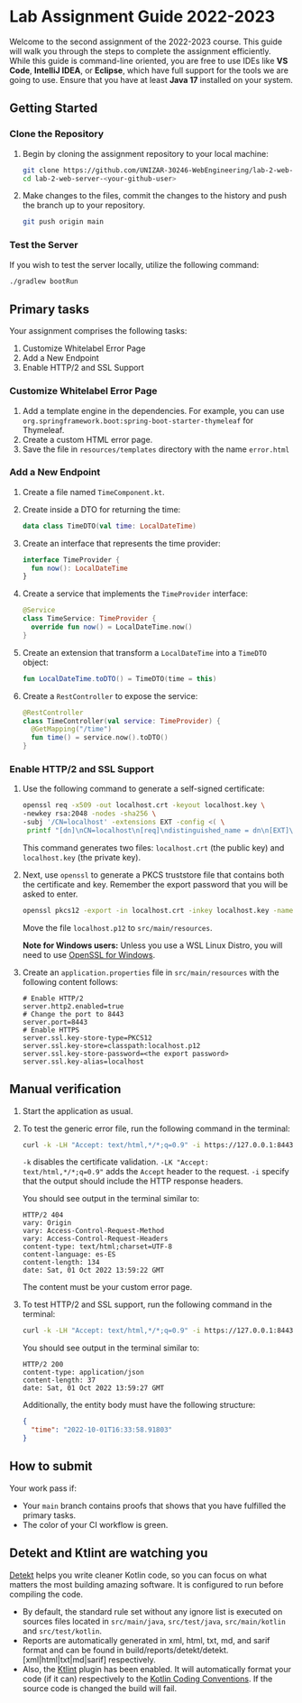# Lab Assignment Guide 2022-2023

Welcome to the second assignment of the 2022-2023 course.
This guide will walk you through the steps to complete the assignment efficiently.
While this guide is command-line oriented, you are free to use IDEs like **VS Code**, **IntelliJ IDEA**, or **Eclipse**,
which have full support for the tools we are going to use.
Ensure that you have at least **Java 17** installed on your system.

## Getting Started

### Clone the Repository

1. Begin by cloning the assignment repository to your local machine:

    ```bash
    git clone https://github.com/UNIZAR-30246-WebEngineering/lab-2-web-server-<your-github-user>.git
    cd lab-2-web-server-<your-github-user>
    ```

2. Make changes to the files, commit the changes to the history and push the branch up to your repository.

    ```bash
    git push origin main
    ```

### Test the Server

If you wish to test the server locally, utilize the following command:

```bash
./gradlew bootRun
```

## Primary tasks

Your assignment comprises the following tasks:

1. Customize Whitelabel Error Page
2. Add a New Endpoint
3. Enable HTTP/2 and SSL Support

### Customize Whitelabel Error Page

1. Add a template engine in the dependencies.
   For example, you can use  `org.springframework.boot:spring-boot-starter-thymeleaf` for Thymeleaf.
2. Create a custom HTML error page.
3. Save the file in `resources/templates` directory with the name `error.html`

### Add a New Endpoint

1. Create a file named `TimeComponent.kt`.
2. Create inside a DTO for returning the time:

   ```kotlin
   data class TimeDTO(val time: LocalDateTime)
   ```

3. Create an interface that represents the time provider:

    ```kotlin
    interface TimeProvider {
      fun now(): LocalDateTime
    }
    ```

4. Create a service that implements the `TimeProvider` interface:

    ```kotlin
    @Service
    class TimeService: TimeProvider {
      override fun now() = LocalDateTime.now()
    }
    ```

5. Create an extension that transform a `LocalDateTime` into a `TimeDTO` object:

    ```kotlin
    fun LocalDateTime.toDTO() = TimeDTO(time = this)
    ```

6. Create a `RestController` to expose the service:

    ```kotlin
    @RestController 
    class TimeController(val service: TimeProvider) {
      @GetMapping("/time")
      fun time() = service.now().toDTO()
    }
    ```  

### Enable HTTP/2 and SSL Support

1. Use the following command to generate a self-signed certificate:

    ```sh
    openssl req -x509 -out localhost.crt -keyout localhost.key \
    -newkey rsa:2048 -nodes -sha256 \
    -subj '/CN=localhost' -extensions EXT -config <( \
     printf "[dn]\nCN=localhost\n[req]\ndistinguished_name = dn\n[EXT]\nsubjectAltName=DNS:localhost\nkeyUsage=digitalSignature\nextendedKeyUsage=serverAuth")
    ```

    This command generates two files: `localhost.crt` (the public key) and `localhost.key` (the private key).

2. Next, use `openssl` to generate a PKCS truststore file that contains both the certificate and key.
   Remember the export password that you will be asked to enter.
  
    ```sh
    openssl pkcs12 -export -in localhost.crt -inkey localhost.key -name localhost -out localhost.p12
    ```
    
    Move the file `localhost.p12` to `src/main/resources`.
    
    **Note for Windows users:** Unless you use a WSL Linux Distro, you will need to use [OpenSSL for Windows](https://wiki.openssl.org/index.php/Binaries).

3. Create an `application.properties` file in `src/main/resources` with the following content follows:

   ```properties
   # Enable HTTP/2
   server.http2.enabled=true
   # Change the port to 8443
   server.port=8443
   # Enable HTTPS
   server.ssl.key-store-type=PKCS12
   server.ssl.key-store=classpath:localhost.p12
   server.ssl.key-store-password=<the export password>
   server.ssl.key-alias=localhost
   ```

## Manual verification

1. Start the application as usual.

2. To test the generic error file, run the following command in the terminal:

    ```sh
    curl -k -LH "Accept: text/html,*/*;q=0.9" -i https://127.0.0.1:8443/  
    ```
    
    `-k` disables the certificate validation.
    `-LK "Accept: text/html,*/*;q=0.9"` adds the `Accept` header to the request.
    `-i` specify that the output should include the HTTP response headers.
    
    You should see output in the terminal similar to:
    
    ```http
    HTTP/2 404 
    vary: Origin
    vary: Access-Control-Request-Method
    vary: Access-Control-Request-Headers
    content-type: text/html;charset=UTF-8
    content-language: es-ES
    content-length: 134
    date: Sat, 01 Oct 2022 13:59:22 GMT
    ```
    
    The content must be your custom error page.

3. To test HTTP/2 and SSL support, run the following command in the terminal:

   ```sh
   curl -k -LH "Accept: text/html,*/*;q=0.9" -i https://127.0.0.1:8443/time  
   ```

   You should see output in the terminal similar to:

   ```http
   HTTP/2 200 
   content-type: application/json
   content-length: 37
   date: Sat, 01 Oct 2022 13:59:27 GMT
   ```

   Additionally, the entity body must have the following structure:

   ```json
   {
     "time": "2022-10-01T16:33:58.91803" 
   }
   ```

## How to submit

Your work pass if:

- Your `main` branch contains proofs that shows that you have fulfilled the primary tasks.
- The color of your CI workflow is green.

## Detekt and Ktlint are watching you

[Detekt](https://detekt.dev/) helps you write cleaner Kotlin code, so you can focus on what matters the most building amazing software.
It is configured to run before compiling the code.

- By default, the standard rule set without any ignore list is executed on sources files located in `src/main/java`, `src/test/java`, `src/main/kotlin` and `src/test/kotlin`.
- Reports are automatically generated in xml, html, txt, md, and sarif format and can be found in build/reports/detekt/detekt.[xml|html|txt|md|sarif] respectively.
- Also, the [Ktlint](https://ktlint.github.io/) plugin has been enabled. It will automatically format your code (if it can) respectively to the [Kotlin Coding Conventions](https://kotlinlang.org/docs/coding-conventions.html#source-code-organization). If the source code is changed the build will fail.

